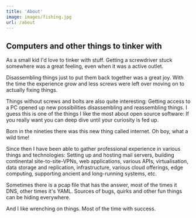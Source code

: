 ```yaml
---
title: 'About'
image: images/fishing.jpg
url: /about
---
```


## Computers and other things to tinker with

As a small kid I'd love to tinker with stuff.
Getting a screwdriver stuck somewhere was a great feeling, even when it was a active outlet.

Disassembling things just to put them back together was a great joy.
With the time the experience grow and less screws were left over moving on to actually fixing things.

Things without screws and bolts are also quite interesting: Getting access to a PC opened up new possibilities disassembling and reassembling things.
I guess this is one of the things I like the most about open source software: If you really want you can deep dive until your curiosity is fed up.

Born in the nineties there was this new thing called internet.
Oh boy, what a wild time!

Since then I have been able to gather professional experience in various things and technologies: Setting up and hosting mail servers, building continental site-to-site-VPNs, web applications, various APIs, virtualisation, data storage and replication, infrastructure, various cloud offerings, edge computing, supporting ancient and long-running systems, etc.

Sometimes there is a pcap file that has the answer, most of the times it DNS, other times it's YAML.
Sources of bugs, quirks and other fun things can be hiding everywhere.

And I like wrenching on things.
Most of the time with success.
